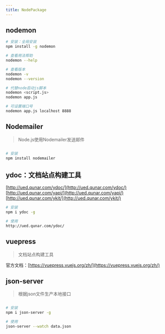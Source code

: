 ```yaml
---
title: NodePackage
---
```


## nodemon
```bash
# 安装：全局安装
npm install -g nodemon

# 查看用法帮助
nodemon --help

# 查看版本
nodemon -v
nodemon --version

# 代替node启动js脚本
nodemon <script.js>
nodemon app.js

# 可设置端口号
nodemon app.js localhost 8888
```

## Nodemailer

> Node.js使用Nodemailer发送邮件

```bash

# 安装
npm install nodemailer
```

## ydoc：文档站点构建工具
[http://ued.qunar.com/ydoc/](http://ued.qunar.com/ydoc/)
[http://ued.qunar.com/yapi/](http://ued.qunar.com/yapi/)
[http://ued.qunar.com/ykit/](http://ued.qunar.com/ykit/)
```bash
# 安装
npm i ydoc -g

# 使用
http://ued.qunar.com/ydoc/

```

## vuepress

> 文档站点构建工具

官方文档：[https://vuepress.vuejs.org/zh/](https://vuepress.vuejs.org/zh/)

## json-server
> 根据json文件生产本地接口

```bash

# 安装
npm i json-server -g

# 使用
json-server --watch data.json
```

## 